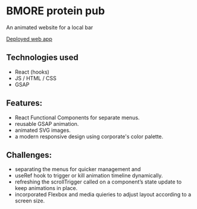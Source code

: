 # BMORE protein pub

An animated website for a local bar

[Deployed web app ](https://aesthetic-tiramisu-5b8409.netlify.app) 
## Technologies used

- React (hooks)
- JS / HTML / CSS
- GSAP

## Features: 
- React Functional Components for separate menus. 
- reusable GSAP animation. 
- animated SVG images.
- a modern responsive design using corporate's color palette.

## Challenges: 
- separating the menus for quicker management and 
- useRef hook to trigger or kill animation timeline dynamically.
-  refreshing the scrollTrigger called on a component’s state update to keep animations in place. 
- incorporated Flexbox and media quieries to adjust layout according to a screen size. 